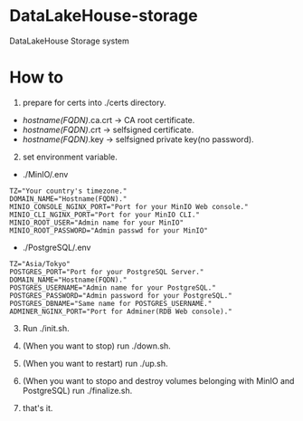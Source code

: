 # DataLakeHouse-storage
DataLakeHouse Storage system

# How to 

1. prepare for certs into ./certs directory.
  - *hostname(FQDN)*.ca.crt -> CA root certificate.
  - *hostname(FQDN)*.crt -> selfsigned certificate.
  - *hostname(FQDN)*.key -> selfsigned private key(no password).

2. set environment variable.
  - ./MinIO/.env  
```
TZ="Your country's timezone."
DOMAIN_NAME="Hostname(FQDN)."
MINIO_CONSOLE_NGINX_PORT="Port for your MinIO Web console."
MINIO_CLI_NGINX_PORT="Port for your MinIO CLI."
MINIO_ROOT_USER="Admin name for your MinIO"
MINIO_ROOT_PASSWORD="Admin passwd for your MinIO"
```
  - ./PostgreSQL/.env  
```
TZ="Asia/Tokyo"
POSTGRES_PORT="Port for your PostgreSQL Server."
DOMAIN_NAME="Hostname(FQDN)."
POSTGRES_USERNAME="Admin name for your PostgreSQL."
POSTGRES_PASSWORD="Admin password for your PostgreSQL."
POSTGRES_DBNAME="Same name for POSTGRES_USERNAME."
ADMINER_NGINX_PORT="Port for Adminer(RDB Web console)."
```

3. Run ./init.sh.

4. (When you want to stop) run ./down.sh.

5. (When you want to restart) run ./up.sh.

6. (When you want to stopo and destroy volumes belonging with MinIO and PostgreSQL) run ./finalize.sh.

7. that's it.
